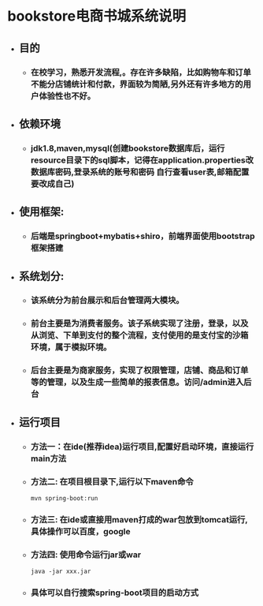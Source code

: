 # bookstore电商书城系统说明
- ## 目的
  - ### 在校学习，熟悉开发流程,。存在许多缺陷，比如购物车和订单不能分店铺统计和付款，界面较为简陋,另外还有许多地方的用户体验性也不好。
- ## 依赖环境
  - ### jdk1.8,maven,mysql(创建bookstore数据库后，运行resource目录下的sql脚本，记得在application.properties改数据库密码,登录系统的账号和密码  自行查看user表,邮箱配置要改成自己)
- ## 使用框架:
  - ### 后端是springboot+mybatis+shiro，前端界面使用bootstrap框架搭建  
- ## 系统划分:
  - ### 该系统分为前台展示和后台管理两大模块。  
  - ### 前台主要是为消费者服务。该子系统实现了注册，登录，以及从浏览、下单到支付的整个流程，支付使用的是支付宝的沙箱环境，属于模拟环境。  
  - ### 后台主要是为商家服务，实现了权限管理，店铺、商品和订单等的管理，以及生成一些简单的报表信息。访问/admin进入后台  
- ## 运行项目
  - ### 方法一：在ide(推荐idea)运行项目,配置好启动环境，直接运行main方法
  - ### 方法二: 在项目根目录下,运行以下maven命令  
    ```mvn spring-boot:run```
  - ### 方法三: 在ide或直接用maven打成的war包放到tomcat运行,具体操作可以百度，google
  - ### 方法四: 使用命令运行jar或war  
    ```java -jar xxx.jar```
  - ### 具体可以自行搜索spring-boot项目的启动方式
